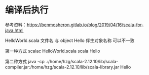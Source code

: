 编译后执行
========

参考资料：https://benmosheron.gitlab.io/blog/2019/04/16/scala-for-java.html

HelloWorld.scala 文件名 与 object Hello 伴生对象名称 可以不一致

第一种方式
scalac HelloWorld.scala
scala Hello

第二种方式
java -cp .:/home/hzg/scala-2.12.10/lib/scala-compiler.jar:/home/hzg/scala-2.12.10/lib/scala-library.jar Hello